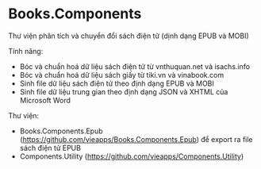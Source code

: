 # Books.Components
Thư viện phân tích và chuyển đổi sách điện tử (dịnh dạng EPUB và MOBI)

Tính năng:
- Bóc và chuẩn hoá dữ liệu sách điện tử từ vnthuquan.net và isachs.info
- Bóc và chuẩn hoá dữ liệu sách giấy từ tiki.vn và vinabook.com
- Sinh file dữ liệu sách điện tử theo định dạng EPUB và MOBI
- Sinh file dữ liệu trung gian theo định dạng JSON và XHTML của Microsoft Word

Thư viện:
- Books.Components.Epub (https://github.com/vieapps/Books.Components.Epub) để export ra file sách điện tử EPUB
- Components.Utility (https://github.com/vieapps/Components.Utility)
